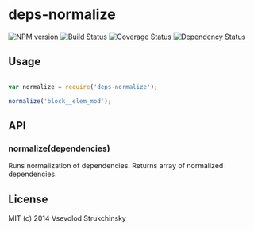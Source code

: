 # deps-normalize

[![NPM version][npm-image]][npm-url] [![Build Status][travis-image]][travis-url] [![Coverage Status][coveralls-image]][coveralls-url] [![Dependency Status][depstat-image]][depstat-url]

## Usage

```js

var normalize = require('deps-normalize');

normalize('block__elem_mod');
```

## API

### normalize(dependencies)

Runs normalization of dependencies. Returns array of normalized dependencies.

## License

MIT (c) 2014 Vsevolod Strukchinsky

[npm-url]: https://npmjs.org/package/deps-normalize
[npm-image]: http://img.shields.io/npm/v/deps-normalize.svg?style=flat

[travis-url]: http://travis-ci.org/floatdrop/deps-normalize
[travis-image]: http://img.shields.io/travis/floatdrop/deps-normalize.svg?branch=master&style=flat

[depstat-url]: https://david-dm.org/floatdrop/deps-normalize
[depstat-image]: http://img.shields.io/david/floatdrop/deps-normalize.svg?style=flat

[coveralls-url]: https://coveralls.io/r/floatdrop/deps-normalize
[coveralls-image]: http://img.shields.io/coveralls/floatdrop/deps-normalize.svg?style=flat
